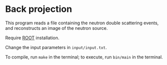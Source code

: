 # Back projection

This program reads a file containing the neutron double scattering events, and reconstructs an image of the neutron source.

Require [ROOT](https://root.cern/install/) installation.

Change the input parameters in `input/input.txt`.

To compile, run `make` in the terminal; to execute, run `bin/main` in the terminal.
